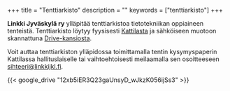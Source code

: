 +++
title = "Tenttiarkisto"
description = ""
keywords = ["tenttiarkisto"]
+++

**Linkki Jyväskylä ry** ylläpitää tenttiarkistoa tietotekniikan oppiaineen
tenteistä. Tenttiarkisto löytyy fyysisesti [Kattilasta](/toiminta/kattila) ja sähköiseen muotoon skannattuna
[Drive-kansiosta](https://drive.google.com/drive/folders/12xb5iER3Q23gaUnsyD_wJkzK056ijSs3).

Voit auttaa tenttiarkiston ylläpidossa toimittamalla tentin
kysymyspaperin Kattilassa hallituslaiselle tai vaihtoehtoisesti
meilaamalla sen osoitteeseen
<sihteeri@linkkijkl.fi>.

{{< google_drive "12xb5iER3Q23gaUnsyD_wJkzK056ijSs3" >}}
